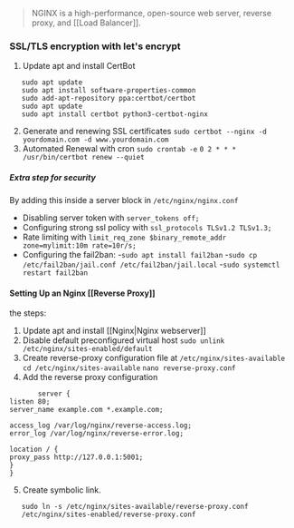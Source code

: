 >NGINX is a high-performance, open-source web server, reverse proxy, and [[Load Balancer]].

### SSL/TLS encryption with let's encrypt
1. Update apt and install CertBot
```
   sudo apt update 
   sudo apt install software-properties-common 
   sudo add-apt-repository ppa:certbot/certbot 
   sudo apt update 
   sudo apt install certbot python3-certbot-nginx
```
2. Generate and renewing SSL certificates
	   `sudo certbot --nginx -d yourdomain.com -d www.yourdomain.com`
3. Automated Renewal with cron
	   `sudo crontab -e`
	   `0 2 * * * /usr/bin/certbot renew --quiet`
##### Extra step for security
By adding this inside a server block in `/etc/nginx/nginx.conf`
- Disabling server token with `server_tokens off;` 
- Configuring strong ssl policy with `ssl_protocols TLSv1.2 TLSv1.3;` 
- Rate limiting with `limit_req_zone $binary_remote_addr zone=mylimit:10m rate=10r/s;`
- Configuring the fail2ban:
	-`sudo apt install fail2ban`
	-`sudo cp /etc/fail2ban/jail.conf /etc/fail2ban/jail.local`
	-`sudo systemctl restart fail2ban`

#### Setting Up an Nginx [[Reverse Proxy]]
the steps:
1. Update apt and install [[Nginx|Nginx webserver]]
2. Disable default preconfigured virtual host
	   `sudo unlink /etc/nginx/sites-enabled/default`
3. Create reverse-proxy configuration file at `/etc/nginx/sites-available`
	   `cd /etc/nginx/sites-available`
	   `nano reverse-proxy.conf`
4. Add the reverse proxy configuration
```
	   server {  
listen 80;  
server_name example.com *.example.com;  
  
access_log /var/log/nginx/reverse-access.log;  
error_log /var/log/nginx/reverse-error.log;  
  
location / {  
proxy_pass http://127.0.0.1:5001;  
}  
}
```
5. Create symbolic link.
```
   sudo ln -s /etc/nginx/sites-available/reverse-proxy.conf 
   /etc/nginx/sites-enabled/reverse-proxy.conf
```
